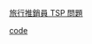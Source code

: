 [旅行推銷員 TSP 問題](https://github.com/ccc111b/py2cs/tree/master/03-%E4%BA%BA%E5%B7%A5%E6%99%BA%E6%85%A7/01-%E5%84%AA%E5%8C%96/06-%E6%97%85%E8%A1%8C%E6%8E%A8%E9%8A%B7%E5%93%A1%E5%95%8F%E9%A1%8C)



[code](./TSP.py)

```
```

